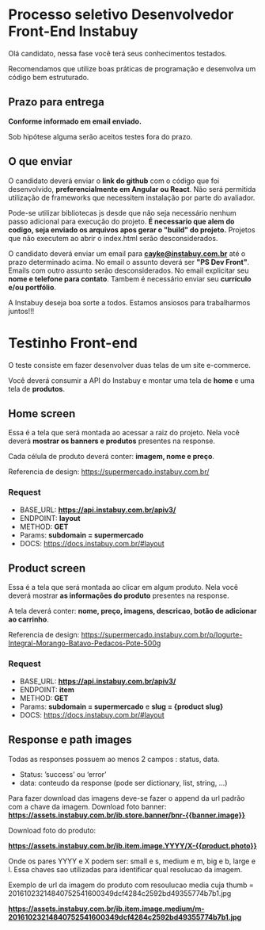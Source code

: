 # Processo seletivo Desenvolvedor Front-End Instabuy #

Olá candidato, nessa fase você terá seus conhecimentos testados. 

Recomendamos que utilize boas práticas de programação e desenvolva um código bem estruturado. 


## Prazo para entrega ##

**Conforme informado em email enviado.** 

Sob hipótese alguma serão aceitos testes fora do prazo.


## O que enviar ##

O candidato deverá enviar o **link do github** com o código que foi desenvolvido, **preferencialmente em Angular ou React**. 
Não será permitida utilização de frameworks que necessitem instalação por parte do avaliador. 

Pode-se utilizar bibliotecas js desde que não seja necessário nenhum passo adicional para execução do projeto.
**É necessario que alem do codigo, seja enviado os arquivos apos gerar o "build" do projeto.**
Projetos que não executem ao abrir o index.html serão desconsiderados.

O candidato deverá enviar um email para **cayke@instabuy.com.br** até o prazo determinado acima. No email o assunto deverá ser **"PS Dev Front"**. 
Emails com outro assunto serão desconsiderados.
No email explicitar seu **nome e telefone para contato**.
Tambem é necessário enviar seu **currículo e/ou portfólio**.

A Instabuy deseja boa sorte a todos. Estamos ansiosos para trabalharmos juntos!!!


# Testinho Front-end #

O teste consiste em fazer desenvolver duas telas de um site e-commerce. 

Você deverá consumir a API do Instabuy e montar uma tela de **home** e uma tela de **produtos**.


## Home screen ##
Essa é a tela que será montada ao acessar a raiz do projeto. Nela você deverá **mostrar os banners e produtos** presentes na response.

Cada célula de produto deverá conter: **imagem, nome e preço**.

Referencia de design: https://supermercado.instabuy.com.br/

### Request ###

- BASE_URL:  **https://api.instabuy.com.br/apiv3/**
- ENDPOINT: **layout**
- METHOD: **GET**
- Params: **subdomain = supermercado**
- DOCS: https://docs.instabuy.com.br/#layout


## Product screen ##
Essa é a tela que será montada ao clicar em algum produto. Nela você deverá mostrar **as informações do produto** presentes na response.

A tela deverá conter: **nome, preço, imagens, descricao, botão de adicionar ao carrinho**.

Referencia de design: https://supermercado.instabuy.com.br/p/Iogurte-Integral-Morango-Batavo-Pedacos-Pote-500g

### Request ###

- BASE_URL:  **https://api.instabuy.com.br/apiv3/**
- ENDPOINT: **item**
- METHOD: **GET**
- Params: **subdomain = supermercado** e **slug = {product slug}**
- DOCS: https://docs.instabuy.com.br/#layout



## Response e path images ##

Todas as responses possuem ao menos 2 campos : status, data.

- Status: ’success’ ou ‘error’
- data: conteudo da response (pode ser dictionary, list, string, …)
	
Para fazer download das imagens deve-se fazer o append da url padrão com a chave da imagem.
Download foto banner:
**https://assets.instabuy.com.br/ib.store.banner/bnr-{{banner.image}}**

Download foto do produto:

**https://assets.instabuy.com.br/ib.item.image.YYYY/X-{{product.photo}}**

Onde os pares YYYY e X podem ser: small e s, medium e m, big e b, large e l. Essa chaves sao utilizadas para identificar qual resolucao da imagem.

Exemplo de url da imagem do produto com resoulucao media cuja thumb = 20161023214840752541600349dcf4284c2592bd49355774b7b1.jpg

**https://assets.instabuy.com.br/ib.item.image.medium/m-20161023214840752541600349dcf4284c2592bd49355774b7b1.jpg**




